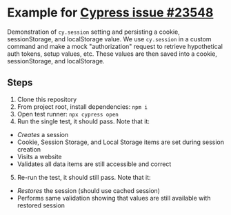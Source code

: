 # Example for [Cypress issue #23548](https://github.com/cypress-io/cypress/issues/23548)

Demonstration of `cy.session` setting and persisting a cookie, sessionStorage, and localStorage value. We use `cy.session` in a custom command and make a mock "authorization" request to retrieve hypothetical auth tokens, setup values, etc. These values are then saved into a cookie, sessionStorage, and localStorage.

## Steps
1. Clone this repository
2. From project root, install dependencies: `npm i`
3. Open test runner: `npx cypress open`
4. Run the single test, it should pass. Note that it:
  * _*Creates*_ a session
  * Cookie, Session Storage, and Local Storage items are set during session creation
  * Visits a website
  * Validates all data items are still accessible and correct
5. Re-run the test, it should still pass. Note that it:
  * _*Restores*_ the session (should use cached session)
  * Performs same validation showing that values are still available with restored session
  